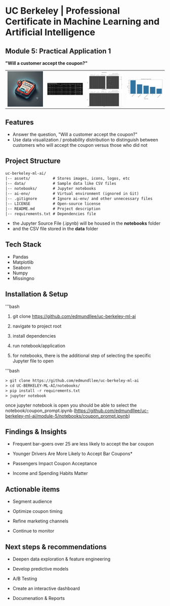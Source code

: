 # UC Berkeley | Professional Certificate in Machine Learning and Artificial Intelligence

## Module 5: Practical Application 1
**"Will a customer accept the coupon?"** 


<table cellspacing="0" cellpadding="0" border="0" style="border-collapse: collapse;">
  <tr>
    <td><img src="assets/coupon-app-250.png" alt="Coupon app" width="300"></td>
    <td><img src="assets/data_loading_1.png" alt="Data Loading" width="300"></td>
    <td>
      <img src="assets/missingData_1_250.png" alt="Missing Data 1" width="300" style="display:block; margin:0; padding:0;">
      <img src="assets/missingData_2_250.png" alt="Missing Data 2" width="300" style="display:block; margin:0; padding:0;">
    </td>    
    <td><img src="assets/distribution_1.png" alt="Distribution" width="300"></td>
  </tr>
</table>

## Features
- Answer the question, "Will a customer accept the coupon?"
- Use data visualization / probability distribution to distinguish between customers who will accept the coupon versus those who did not


## Project Structure

```
uc-berkeley-ml-ai/
|-- assets/          # Stores images, icons, logos, etc
|-- data/            # Sample data like CSV files
│-- notebooks/       # Jupyter notebooks 
│-- ai-env/          # Virtual environment (ignored in Git)
│-- .gitignore       # Ignore ai-env/ and other unnecessary files
│-- LICENSE          # Open-source license
│-- README.md        # Project description
│-- requirements.txt # Dependencies file
```

- the Jupyter Source File (.ipynb) will be housed in the **notebooks** folder 
- and the CSV file stored in the **data** folder


## Tech Stack
- Pandas
- Matplotlib
- Seaborn
- Numpy
- Missingno




## Installation & Setup
'''bash 

1) git clone https://github.com/edmundllee/uc-berkeley-ml-ai

2) navigate to project root 

3) install dependencies 

4) run notebook/application

5) for notebooks, there is the additional step of selecting the specific Jupyter file to open



'''bash

```
> git clone https://github.com/edmundllee/uc-berkeley-ml-ai
> cd UC-BERKELEY-ML-AI/notebooks/
> pip install -r requirements.txt
> jupyter notebook
```

once jupyter notebook is open you should be able to select the notebook/coupon_prompt.ipynb (https://github.com/edmundllee/uc-berkeley-ml-ai/module-5/notebooks/coupon_prompt.ipynb)


## Findings & Insights

* Frequent bar-goers over 25 are less likely to accept the bar coupon

* Younger Drivers Are More Likely to Accept Bar Coupons*

* Passengers Impact Coupon Acceptance

* Income and Spending Habits Matter



## Actionable items

* Segment audience

* Optimize coupon timing

* Refine marketing channels

* Continue to monitor


## Next steps & recommendations

* Deepen data exploration & feature engineering

* Develop predictive models

* A/B Testing 

* Create an interactive dashboard

* Documenation & Reports


